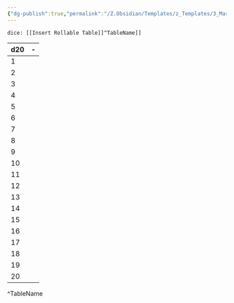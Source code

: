 ```yaml
---
{"dg-publish":true,"permalink":"/Z.Obsidian/Templates/z_Templates/3_Markdown/Insert Rollable Table/Insert Rollable Table - d20/"}
---
```


`dice: [[Insert Rollable Table]]^TableName]]`

| d20 | -   |
| --- | --- |
| 1   |     |
| 2   |     |
| 3   |     |
| 4   |     |
| 5   |     |
| 6   |     |
| 7   |     |
| 8   |     |
| 9   |     |
| 10  |     |
| 11  |     |
| 12  |     |
| 13  |     |
| 14  |     |
| 15  |     |
| 16  |     |
| 17  |     |
| 18  |     |
| 19  |     |
| 20  |     |
^TableName
